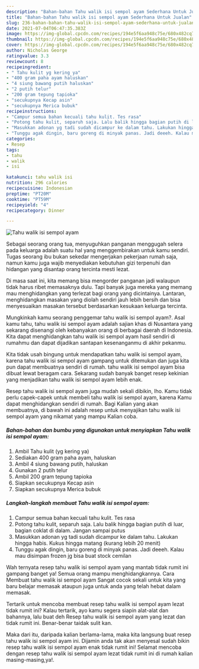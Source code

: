 ```yaml
---
description: "Bahan-bahan Tahu walik isi sempol ayam Sederhana Untuk Jualan"
title: "Bahan-bahan Tahu walik isi sempol ayam Sederhana Untuk Jualan"
slug: 236-bahan-bahan-tahu-walik-isi-sempol-ayam-sederhana-untuk-jualan
date: 2021-07-04T06:47:35.383Z
image: https://img-global.cpcdn.com/recipes/194e5f6aa948c75e/680x482cq70/tahu-walik-isi-sempol-ayam-foto-resep-utama.jpg
thumbnail: https://img-global.cpcdn.com/recipes/194e5f6aa948c75e/680x482cq70/tahu-walik-isi-sempol-ayam-foto-resep-utama.jpg
cover: https://img-global.cpcdn.com/recipes/194e5f6aa948c75e/680x482cq70/tahu-walik-isi-sempol-ayam-foto-resep-utama.jpg
author: Nicholas George
ratingvalue: 3.3
reviewcount: 8
recipeingredient:
- " Tahu kulit yg kering ya"
- "400 gram paha ayam haluskan"
- "4 siung bawang putih haluskan"
- "2 putih telur"
- "200 gram tepung tapioka"
- "secukupnya Kecap asin"
- "secukupnya Merica bubuk"
recipeinstructions:
- "Campur semua bahan kecuali tahu kulit. Tes rasa"
- "Potong tahu kulit, separuh saja. Lalu balik hingga bagian putih di luar, bagian coklat di dalam. Jangan sampai putus"
- "Masukkan adonan yg tadi sudah dicampur ke dalam tahu. Lakukan hingga habis. Kukus hingga matang (kurang lebih 20 menit)"
- "Tunggu agak dingin, baru goreng di minyak panas. Jadi deeeh. Kalau mau disimpan frozen jg bisa buat stock cemilan"
categories:
- Resep
tags:
- tahu
- walik
- isi

katakunci: tahu walik isi 
nutrition: 296 calories
recipecuisine: Indonesian
preptime: "PT20M"
cooktime: "PT59M"
recipeyield: "4"
recipecategory: Dinner

---
```



![Tahu walik isi sempol ayam](https://img-global.cpcdn.com/recipes/194e5f6aa948c75e/680x482cq70/tahu-walik-isi-sempol-ayam-foto-resep-utama.jpg)

Sebagai seorang orang tua, menyuguhkan panganan menggugah selera pada keluarga adalah suatu hal yang menggembirakan untuk kamu sendiri. Tugas seorang ibu bukan sekedar mengerjakan pekerjaan rumah saja, namun kamu juga wajib menyediakan kebutuhan gizi terpenuhi dan hidangan yang disantap orang tercinta mesti lezat.

Di masa  saat ini, kita memang bisa mengorder panganan jadi walaupun tidak harus ribet memasaknya dulu. Tapi banyak juga mereka yang memang mau menghidangkan yang terlezat bagi orang yang dicintainya. Lantaran, menghidangkan masakan yang diolah sendiri jauh lebih bersih dan bisa menyesuaikan masakan tersebut berdasarkan kesukaan keluarga tercinta. 



Mungkinkah kamu seorang penggemar tahu walik isi sempol ayam?. Asal kamu tahu, tahu walik isi sempol ayam adalah sajian khas di Nusantara yang sekarang disenangi oleh kebanyakan orang di berbagai daerah di Indonesia. Kita dapat menghidangkan tahu walik isi sempol ayam hasil sendiri di rumahmu dan dapat dijadikan santapan kesenanganmu di akhir pekanmu.

Kita tidak usah bingung untuk mendapatkan tahu walik isi sempol ayam, karena tahu walik isi sempol ayam gampang untuk ditemukan dan juga kita pun dapat membuatnya sendiri di rumah. tahu walik isi sempol ayam bisa dibuat lewat beragam cara. Sekarang sudah banyak banget resep kekinian yang menjadikan tahu walik isi sempol ayam lebih enak.

Resep tahu walik isi sempol ayam juga mudah sekali dibikin, lho. Kamu tidak perlu capek-capek untuk membeli tahu walik isi sempol ayam, karena Kamu dapat menghidangkan sendiri di rumah. Bagi Kalian yang akan membuatnya, di bawah ini adalah resep untuk menyajikan tahu walik isi sempol ayam yang nikamat yang mampu Kalian coba.

<!--inarticleads1-->

##### Bahan-bahan dan bumbu yang digunakan untuk menyiapkan Tahu walik isi sempol ayam:

1. Ambil  Tahu kulit (yg kering ya)
1. Sediakan 400 gram paha ayam, haluskan
1. Ambil 4 siung bawang putih, haluskan
1. Gunakan 2 putih telur
1. Ambil 200 gram tepung tapioka
1. Siapkan secukupnya Kecap asin
1. Siapkan secukupnya Merica bubuk




<!--inarticleads2-->

##### Langkah-langkah membuat Tahu walik isi sempol ayam:

1. Campur semua bahan kecuali tahu kulit. Tes rasa
1. Potong tahu kulit, separuh saja. Lalu balik hingga bagian putih di luar, bagian coklat di dalam. Jangan sampai putus
1. Masukkan adonan yg tadi sudah dicampur ke dalam tahu. Lakukan hingga habis. Kukus hingga matang (kurang lebih 20 menit)
1. Tunggu agak dingin, baru goreng di minyak panas. Jadi deeeh. Kalau mau disimpan frozen jg bisa buat stock cemilan




Wah ternyata resep tahu walik isi sempol ayam yang mantab tidak rumit ini gampang banget ya! Semua orang mampu menghidangkannya. Cara Membuat tahu walik isi sempol ayam Sangat cocok sekali untuk kita yang baru belajar memasak ataupun juga untuk anda yang telah hebat dalam memasak.

Tertarik untuk mencoba membuat resep tahu walik isi sempol ayam lezat tidak rumit ini? Kalau tertarik, ayo kamu segera siapin alat-alat dan bahannya, lalu buat deh Resep tahu walik isi sempol ayam yang lezat dan tidak rumit ini. Benar-benar taidak sulit kan. 

Maka dari itu, daripada kalian berlama-lama, maka kita langsung buat resep tahu walik isi sempol ayam ini. Dijamin anda tak akan menyesal sudah bikin resep tahu walik isi sempol ayam enak tidak rumit ini! Selamat mencoba dengan resep tahu walik isi sempol ayam lezat tidak rumit ini di rumah kalian masing-masing,ya!.

